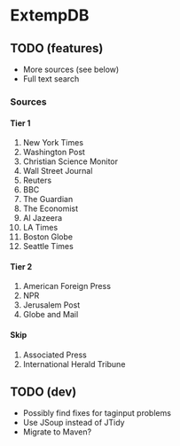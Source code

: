 ExtempDB
========

TODO (features)
---------------
* More sources (see below)
* Full text search

### Sources

#### Tier 1
1. New York Times
2. Washington Post
3. Christian Science Monitor
4. Wall Street Journal
5. Reuters
6. BBC 
7. The Guardian
8. The Economist
9. Al Jazeera
10. LA Times
11. Boston Globe
12. Seattle Times

#### Tier 2
1. American Foreign Press
2. NPR
3. Jerusalem Post
4. Globe and Mail

#### Skip
1. Associated Press
2. International Herald Tribune

TODO (dev)
----------
* Possibly find fixes for taginput problems
* Use JSoup instead of JTidy
* Migrate to Maven?
